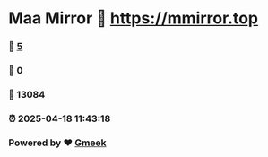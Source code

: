 # Maa Mirror :link: https://mmirror.top 
### :page_facing_up: [5](https://mmirror.top/tag.html) 
### :speech_balloon: 0 
### :hibiscus: 13084 
### :alarm_clock: 2025-04-18 11:43:18 
### Powered by :heart: [Gmeek](https://github.com/Meekdai/Gmeek)

